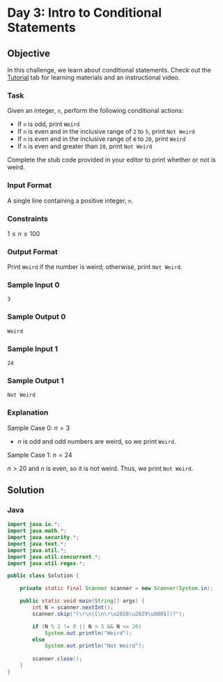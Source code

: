# Day 3: Intro to Conditional Statements

## Objective

In this challenge, we learn about conditional statements. Check out the [Tutorial](https://www.hackerrank.com/challenges/30-conditional-statements/tutorial) tab for learning materials and an instructional video.

### Task

Given an integer, `n`, perform the following conditional actions:

- If `n` is odd, print `Weird`
- If `n` is even and in the inclusive range of `2` to `5`, print `Not Weird`
- If `n` is even and in the inclusive range of `6` to `20`, print `Weird`
- If `n` is even and greater than `20`, print `Not Weird`

Complete the stub code provided in your editor to print whether or not  is weird.

### Input Format

A single line containing a positive integer, `n`.

### Constraints

$1 \le n \le 100$

### Output Format

Print `Weird` if the number is weird; otherwise, print `Not Weird`.

### Sample Input 0

```shell
3
```

### Sample Output 0

```shell
Weird
```

### Sample Input 1

```shell
24
```

### Sample Output 1

```shell
Not Weird
```

### Explanation

Sample Case 0: $n = 3$

- $n$ is odd and odd numbers are weird, so we print `Weird`.

Sample Case 1: $n = 24$

$n > 20$ and $n$ is even, so it is not weird. Thus, we print `Not Weird`.

## Solution

### Java

```java
import java.io.*;
import java.math.*;
import java.security.*;
import java.text.*;
import java.util.*;
import java.util.concurrent.*;
import java.util.regex.*;

public class Solution {

    private static final Scanner scanner = new Scanner(System.in);

    public static void main(String[] args) {
        int N = scanner.nextInt();
        scanner.skip("(\r\n|[\n\r\u2028\u2029\u0085])?");

        if (N % 2 != 0 || N > 5 && N <= 20) 
            System.out.println("Weird");
        else 
            System.out.println("Not Weird");
        
        scanner.close();
    }
}
```
